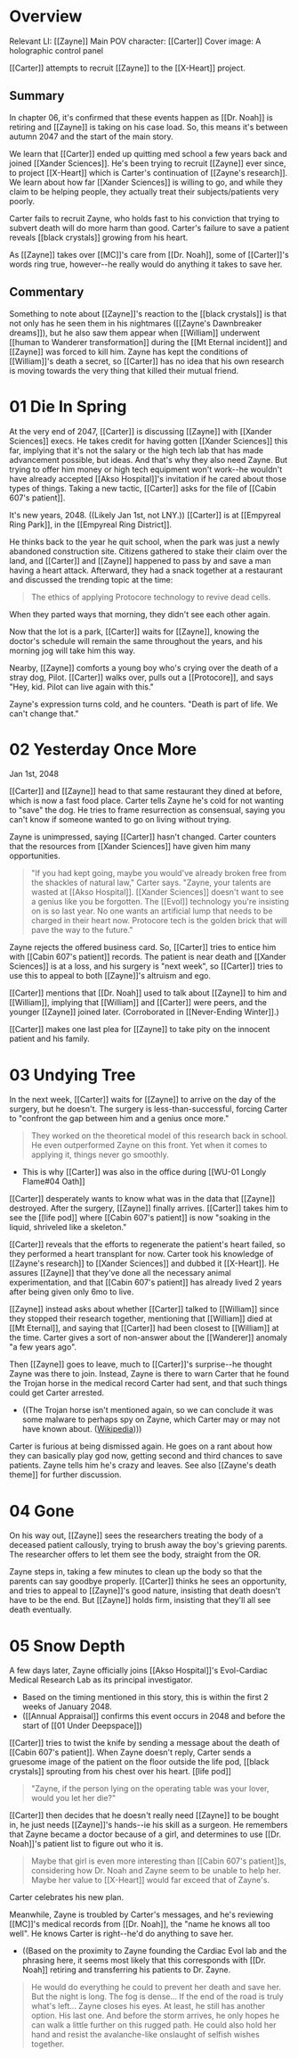 # Overview
Relevant LI: [[Zayne]]
Main POV character: [[Carter]]
Cover image: A holographic control panel

[[Carter]] attempts to recruit [[Zayne]] to the [[X-Heart]] project.
## Summary
In chapter 06, it's confirmed that these events happen as [[Dr. Noah]] is retiring and [[Zayne]] is taking on his case load. So, this means it's between autumn 2047 and the start of the main story.

We learn that [[Carter]] ended up quitting med school a few years back and joined [[Xander Sciences]]. He's been trying to recruit [[Zayne]] ever since, to project [[X-Heart]] which is Carter's continuation of [[Zayne's research]]. We learn about how far [[Xander Sciences]] is willing to go, and while they claim to be helping people, they actually treat their subjects/patients very poorly.

Carter fails to recruit Zayne, who holds fast to his conviction that trying to subvert death will do more harm than good. Carter's failure to save a patient reveals [[black crystals]] growing from his heart.

As [[Zayne]] takes over [[MC]]'s care from [[Dr. Noah]], some of [[Carter]]'s words ring true, however--he really would do anything it takes to save her.

## Commentary
Something to note about [[Zayne]]'s reaction to the [[black crystals]] is that not only has he seen them in his nightmares ([[Zayne's Dawnbreaker dreams]]), but he also saw them appear when [[William]] underwent [[human to Wanderer transformation]] during the [[Mt Eternal incident]] and [[Zayne]] was forced to kill him. Zayne has kept the conditions of [[William]]'s death a secret, so [[Carter]] has no idea that his own research is moving towards the very thing that killed their mutual friend.

# 01 Die In Spring
At the very end of 2047, [[Carter]] is discussing [[Zayne]] with [[Xander Sciences]] execs. He takes credit for having gotten [[Xander Sciences]] this far, implying that it's not the salary or the high tech lab that has made advancement possible, but ideas. And that's why they also need Zayne. But trying to offer him money or high tech equipment won't work--he wouldn't have already accepted [[Akso Hospital]]'s invitation if he cared about those types of things. Taking a new tactic, [[Carter]] asks for the file of [[Cabin 607's patient]].

It's new years, 2048. ((Likely Jan 1st, not LNY.)) [[Carter]] is at [[Empyreal Ring Park]], in the [[Empyreal Ring District]].

He thinks back to the year he quit school, when the park was just a newly abandoned construction site. Citizens gathered to stake their claim over the land, and [[Carter]] and [[Zayne]] happened to pass by and save a man having a heart attack. Afterward, they had a snack together at a restaurant and discussed the trending topic at the time:
> The ethics of applying Protocore technology to revive dead cells.

When they parted ways that morning, they didn't see each other again.

Now that the lot is a park, [[Carter]] waits for [[Zayne]], knowing the doctor's schedule will remain the same throughout the years, and his morning jog will take him this way.

Nearby, [[Zayne]] comforts a young boy who's crying over the death of a stray dog, Pilot. [[Carter]] walks over, pulls out a [[Protocore]], and says "Hey, kid. Pilot can live again with this."

Zayne's expression turns cold, and he counters. "Death is part of life. We can't change that."

# 02 Yesterday Once More
Jan 1st, 2048

[[Carter]] and [[Zayne]] head to that same restaurant they dined at before, which is now a fast food place. Carter tells Zayne he's cold for not wanting to "save" the dog. He tries to frame resurrection as consensual, saying you can't know if someone wanted to go on living without trying.

Zayne is unimpressed, saying [[Carter]] hasn't changed. Carter counters that the resources from [[Xander Sciences]] have given him many opportunities.

> "If you had kept going, maybe you would've already broken free from the shackles of natural law," Carter says. "Zayne, your talents are wasted at [[Akso Hospital]]. [[Xander Sciences]] doesn't want to see a genius like you be forgotten. The [[Evol]] technology you're insisting on is so last year. No one wants an artificial lump that needs to be charged in their heart now. Protocore tech is the golden brick that will pave the way to the future."

Zayne rejects the offered business card. So, [[Carter]] tries to entice him with [[Cabin 607's patient]] records. The patient is near death and [[Xander Sciences]] is at a loss, and his surgery is "next week", so [[Carter]] tries to use this to appeal to both [[Zayne]]'s altruism and ego.

[[Carter]] mentions that [[Dr. Noah]] used to talk about [[Zayne]] to him and [[William]], implying that [[William]] and [[Carter]] were peers, and the younger [[Zayne]] joined later. (Corroborated in [[Never-Ending Winter]].)

[[Carter]] makes one last plea for [[Zayne]] to take pity on the innocent patient and his family.

# 03 Undying Tree
In the next week, [[Carter]] waits for [[Zayne]] to arrive on the day of the surgery, but he doesn't. The surgery is less-than-successful, forcing Carter to "confront the gap between him and a genius once more."

> They worked on the theoretical model of this research back in school. He even outperformed Zayne on this front. Yet when it comes to applying it, things never go smoothly.
* This is why [[Carter]] was also in the office during [[WU-01 Longly Flame#04 Oath]]

[[Carter]] desperately wants to know what was in the data that [[Zayne]] destroyed. After the surgery, [[Zayne]] finally arrives. [[Carter]] takes him to see the [[life pod]] where [[Cabin 607's patient]] is now "soaking in the liquid, shriveled like a skeleton."

[[Carter]] reveals that the efforts to regenerate the patient's heart failed, so they performed a heart transplant for now. Carter took his knowledge of [[Zayne's research]] to [[Xander Sciences]] and dubbed it [[X-Heart]]. He assures [[Zayne]] that they've done all the necessary animal experimentation, and that [[Cabin 607's patient]] has already lived 2 years after being given only 6mo to live.

[[Zayne]] instead asks about whether [[Carter]] talked to [[William]] since they stopped their research together, mentioning that [[William]] died at [[Mt Eternal]], and saying that [[Carter]] had been closest to [[William]] at the time. Carter gives a sort of non-answer about the [[Wanderer]] anomaly "a few years ago".

Then [[Zayne]] goes to leave, much to [[Carter]]'s surprise--he thought Zayne was there to join. Instead, Zayne is there to warn Carter that he found the Trojan horse in the medical record Carter had sent, and that such things could get Carter arrested.
* ((The Trojan horse isn't mentioned again, so we can conclude it was some malware to perhaps spy on Zayne, which Carter may or may not have known about. ([Wikipedia](https://en.wikipedia.org/wiki/Trojan_horse_(computing)))))

Carter is furious at being dismissed again. He goes on a rant about how they can basically play god now, getting second and third chances to save patients. Zayne tells him he's crazy and leaves. See also [[Zayne's death theme]] for further discussion.

# 04 Gone
On his way out, [[Zayne]] sees the researchers treating the body of a deceased patient callously, trying to brush away the boy's grieving parents. The researcher offers to let them see the body, straight from the OR.

Zayne steps in, taking a few minutes to clean up the body so that the parents can say goodbye properly. [[Carter]] thinks he sees an opportunity, and tries to appeal to [[Zayne]]'s good nature, insisting that death doesn't have to be the end. But [[Zayne]] holds firm, insisting that they'll all see death eventually.

# 05 Snow Depth
A few days later, Zayne officially joins [[Akso Hospital]]'s Evol-Cardiac Medical Research Lab as its principal investigator.
* Based on the timing mentioned in this story, this is within the first 2 weeks of January 2048.
* ([[Annual Appraisal]] confirms this event occurs in 2048 and before the start of [[01 Under Deepspace]])

[[Carter]] tries to twist the knife by sending a message about the death of [[Cabin 607's patient]]. When Zayne doesn't reply, Carter sends a gruesome image of the patient on the floor outside the life pod, [[black crystals]] sprouting from his chest over his heart.
[[life pod]]
> "Zayne, if the person lying on the operating table was your lover, would you let her die?"

[[Carter]] then decides that he doesn't really need [[Zayne]] to be bought in, he just needs [[Zayne]]'s hands--ie his skill as a surgeon. He remembers that Zayne became a doctor because of a girl, and determines to use [[Dr. Noah]]'s patient list to figure out who it is.

> Maybe that girl is even more interesting than [[Cabin 607's patient]]s, considering how Dr. Noah and Zayne seem to be unable to help her. Maybe her value to [[X-Heart]] would far exceed that of Zayne's.

Carter celebrates his new plan.

Meanwhile, Zayne is troubled by Carter's messages, and he's reviewing [[MC]]'s medical records from [[Dr. Noah]], the "name he knows all too well". He knows Carter is right--he'd do anything to save her.
* ((Based on the proximity to Zayne founding the Cardiac Evol lab and the phrasing here, it seems most likely that this corresponds with [[Dr. Noah]] retiring and transferring his patients to Dr. Zayne.

> He would do everything he could to prevent her death and save her. But the night is long. The fog is dense... If the end of the road is truly what's left... Zayne closes his eyes.
> At least, he still has another option. His last one.
> And before the storm arrives, he only hopes he can walk a little further on this rugged path.
> He could also hold her hand and resist the avalanche-like onslaught of selfish wishes together.
